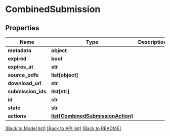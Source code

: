 # CombinedSubmission

## Properties
Name | Type | Description | Notes
------------ | ------------- | ------------- | -------------
**metadata** | **object** |  | [optional] 
**expired** | **bool** |  | [optional] 
**expires_at** | **str** |  | [optional] 
**source_pdfs** | **list[object]** |  | [optional] 
**download_url** | **str** |  | [optional] 
**submission_ids** | **list[str]** |  | [optional] 
**id** | **str** |  | [optional] 
**state** | **str** |  | [optional] 
**actions** | [**list[CombinedSubmissionAction]**](CombinedSubmissionAction.md) |  | [optional] 

[[Back to Model list]](../README.md#documentation-for-models) [[Back to API list]](../README.md#documentation-for-api-endpoints) [[Back to README]](../README.md)


